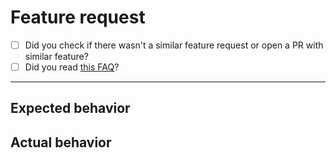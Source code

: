 # Feature request

* [ ] Did you check if there wasn't a similar feature request or open a PR with similar feature?
* [ ] Did you read [this FAQ](https://framagit.org/dystopia-project/simple-email/blob/master/docs/FAQ.md#can-you-add-)?

-------------------------------------------

## Expected behavior


## Actual behavior
